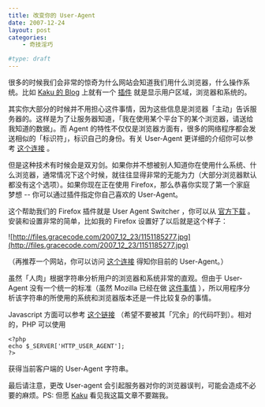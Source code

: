 ```yaml
---
title: 改变你的 User-Agent
date: 2007-12-24
layout: post
categories:
    - 奇技淫巧

#type: draft
---
```


很多的时候我们会非常的惊奇为什么网站会知道我们用什么浏览器，什么操作系统。比如  [Kaku 的 Blog](http://www.kakug.com/blog/)  上就有一个 [插件](http://priyadi.net/archives/2005/03/29/wordpress-browser-detection-plugin/) 就是显示用户区域，浏览器和系统的。

其实你大部分的时候并不用担心这件事情，因为这些信息是浏览器「主动」告诉服务器的。这样是为了让服务器知道，「我在使用某个平台下的某个浏览器，请送给我知道的数据」。而 Agent 的特性不仅仅是浏览器方面有，很多的网络程序都会发送相似的「标识符」，标识自己的身份。有关 User-Agent 更详细的介绍你可以参考 [这个连接](http://www.jfsowa.com/ontology/agents.htm) 。

但是这种技术有时候会是双刃剑。如果你并不想被别人知道你在使用什么系统、什么浏览器，通常情况下这个时候，就往往显得非常的无能为力（大部分浏览器默认都没有这个选项）。如果你现在正在使用 Firefox，那么恭喜你实现了第一个家庭梦想 -- 你可以通过插件指定你自己喜欢的 User-Agent。

这个帮助我们的 Firefox 插件就是 User Agent Switcher ，你可以从 [官方下载](https://addons.mozilla.org/en-US/firefox/addon/59) 。安装和设置非常的简单，比如我的 Firefox 设置好了以后就是这个样子：

![http://files.gracecode.com/2007_12_23/1151185277.jpg](http://files.gracecode.com/2007_12_23/1151185277.jpg)

（再推荐一个网站，你可以访问  [这个连接](http://www.useragent.cn/)  得知你目前的 User-Agent。）

虽然「人肉」根据字符串分析用户的浏览器和系统非常的直观。但由于 User-Agent 没有一个统一的标准（虽然 Mozilla 已经在做 [这件事情](http://www.mozilla.org/build/revised-user-agent-strings.html) ），所以用程序分析该字符串的所使用的系统和浏览器版本还是一件比较复杂的事情。

Javascript 方面可以参考 [这个链接](http://www.quirksmode.org/js/detect.html) （希望不要被其「冗余」的代码吓到）。相对的，PHP 可以使用

```
<?php
echo $_SERVER['HTTP_USER_AGENT'];
?>
```

获得当前客户端的 User-Agent 字符串。

最后请注意，更改 User-agent 会引起服务器对你的浏览器误判，可能会造成不必要的麻烦。PS: 但愿  [Kaku](http://www.kakug.com/blog/)  看见我这篇文章不要踹我。
